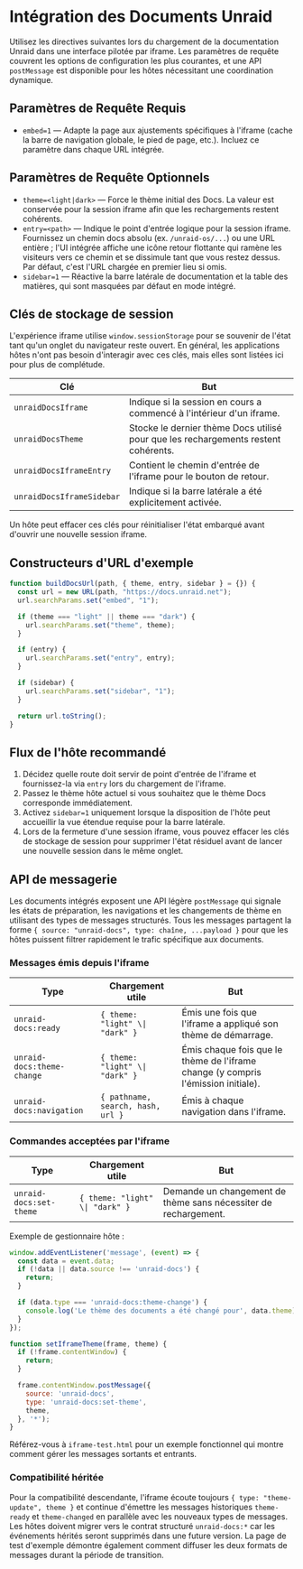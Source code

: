 # Intégration des Documents Unraid

Utilisez les directives suivantes lors du chargement de la documentation Unraid dans une interface pilotée par iframe. Les paramètres de requête couvrent les options de configuration les plus courantes, et une API `postMessage` est disponible pour les hôtes nécessitant une coordination dynamique.

## Paramètres de Requête Requis

- `embed=1` — Adapte la page aux ajustements spécifiques à l'iframe (cache la barre de navigation globale, le pied de page, etc.). Incluez ce paramètre dans chaque URL intégrée.

## Paramètres de Requête Optionnels

- `theme=<light|dark>` — Force le thème initial des Docs. La valeur est conservée pour la session iframe afin que les rechargements restent cohérents.
- `entry=<path>` — Indique le point d'entrée logique pour la session iframe. Fournissez un chemin docs absolu (ex. `/unraid-os/...`) ou une URL entière ; l'UI intégrée affiche une icône retour flottante qui ramène les visiteurs vers ce chemin et se dissimule tant que vous restez dessus. Par défaut, c'est l'URL chargée en premier lieu si omis.
- `sidebar=1` — Réactive la barre latérale de documentation et la table des matières, qui sont masquées par défaut en mode intégré.

## Clés de stockage de session

L'expérience iframe utilise `window.sessionStorage` pour se souvenir de l'état tant qu'un onglet du navigateur reste ouvert. En général, les applications hôtes n'ont pas besoin d'interagir avec ces clés, mais elles sont listées ici pour plus de complétude.

| Clé                       | But                                                                                                |
| ------------------------- | -------------------------------------------------------------------------------------------------- |
| `unraidDocsIframe`        | Indique si la session en cours a commencé à l'intérieur d'un iframe.               |
| `unraidDocsTheme`         | Stocke le dernier thème Docs utilisé pour que les rechargements restent cohérents. |
| `unraidDocsIframeEntry`   | Contient le chemin d'entrée de l'iframe pour le bouton de retour.                  |
| `unraidDocsIframeSidebar` | Indique si la barre latérale a été explicitement activée.                          |

Un hôte peut effacer ces clés pour réinitialiser l'état embarqué avant d'ouvrir une nouvelle session iframe.

## Constructeurs d'URL d'exemple

```js
function buildDocsUrl(path, { theme, entry, sidebar } = {}) {
  const url = new URL(path, "https://docs.unraid.net");
  url.searchParams.set("embed", "1");

  if (theme === "light" || theme === "dark") {
    url.searchParams.set("theme", theme);
  }

  if (entry) {
    url.searchParams.set("entry", entry);
  }

  if (sidebar) {
    url.searchParams.set("sidebar", "1");
  }

  return url.toString();
}
```

## Flux de l'hôte recommandé

1. Décidez quelle route doit servir de point d'entrée de l'iframe et fournissez-la via `entry` lors du chargement de l'iframe.
2. Passez le thème hôte actuel si vous souhaitez que le thème Docs corresponde immédiatement.
3. Activez `sidebar=1` uniquement lorsque la disposition de l'hôte peut accueillir la vue étendue requise pour la barre latérale.
4. Lors de la fermeture d'une session iframe, vous pouvez effacer les clés de stockage de session pour supprimer l'état résiduel avant de lancer une nouvelle session dans le même onglet.

## API de messagerie

Les documents intégrés exposent une API légère `postMessage` qui signale les états de préparation, les navigations et les changements de thème en utilisant des types de messages structurés. Tous les messages partagent la forme `{ source: "unraid-docs", type: chaîne, ...payload }` pour que les hôtes puissent filtrer rapidement le trafic spécifique aux documents.

### Messages émis depuis l'iframe

| Type                       | Chargement utile                  | But                                                                                                                  |
| -------------------------- | --------------------------------- | -------------------------------------------------------------------------------------------------------------------- |
| `unraid-docs:ready`        | `{ theme: "light" \\| "dark" }`  | Émis une fois que l'iframe a appliqué son thème de démarrage.                                        |
| `unraid-docs:theme-change` | `{ theme: "light" \\| "dark" }`  | Émis chaque fois que le thème de l'iframe change (y compris l'émission initiale). |
| `unraid-docs:navigation`   | `{ pathname, search, hash, url }` | Émis à chaque navigation dans l'iframe.                                                              |

### Commandes acceptées par l'iframe

| Type                    | Chargement utile                 | But                                                                             |
| ----------------------- | -------------------------------- | ------------------------------------------------------------------------------- |
| `unraid-docs:set-theme` | `{ theme: "light" \\| "dark" }` | Demande un changement de thème sans nécessiter de rechargement. |

Exemple de gestionnaire hôte :

```js
window.addEventListener('message', (event) => {
  const data = event.data;
  if (!data || data.source !== 'unraid-docs') {
    return;
  }

  if (data.type === 'unraid-docs:theme-change') {
    console.log('Le thème des documents a été changé pour', data.theme);
  }
});

function setIframeTheme(frame, theme) {
  if (!frame.contentWindow) {
    return;
  }

  frame.contentWindow.postMessage({
    source: 'unraid-docs',
    type: 'unraid-docs:set-theme',
    theme,
  }, '*');
}
```

Référez-vous à `iframe-test.html` pour un exemple fonctionnel qui montre comment gérer les messages sortants et entrants.

### Compatibilité héritée

Pour la compatibilité descendante, l'iframe écoute toujours `{ type: "theme-update", theme }` et continue d'émettre les messages historiques `theme-ready` et `theme-changed` en parallèle avec les nouveaux types de messages. Les hôtes doivent migrer vers le contrat structuré `unraid-docs:*` car les événements hérités seront supprimés dans une future version. La page de test d'exemple démontre également comment diffuser les deux formats de messages durant la période de transition.
